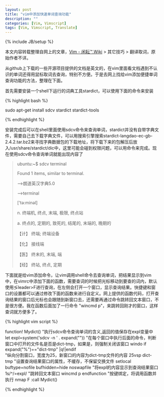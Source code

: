 ```yaml
---
layout: post
title: "vim中添加快速单词查询功能"
description: ""
categories: [Vim, Vimscript]
tags: [Vim, Vimscript, Translate]
---
```

{% include JB/setup %}

本文内容转载整理自网上的文章，[Vim - 闲耘™.Wiki](http://wiki.hotoo.me/Vim.html) > 其它技巧 > 翻译取词，原始作者不详。

从github上下载的一些开源项目提供的文档是英文的，在vim里面看文档遇到不认识的单词还得用鼠标取词去查询，特别不方便。于是去网上找给vim添加便捷单词查询功能的方法，整理在下面。

首先需要安装一个shell下运行的词典工具stardict，可以使用下面的命令来安装

{% highlight bash %}

sudo apt-get install sdcv stardict stardict-tools 

{% endhighlight %}

安装完成后可以在shell里面使用sdcv命令来查询单词，stardict并没有自带字典文件，需要自己去下载字典文件，可以用搜索引擎搜索stardict-langdao-ec-gb-2.4.2.tar.bz2来寻找字典数据包的下载地址，将下载下来的包解压后放入/usr/share/stardict/dic中，这里可能会碰到权限问题，可以用命令来完成。现在使用sdcv命令查询单词就能出现内容了

>ubuntu:~$ sdcv terminal
>
>Found 1 items, similar to terminal.
>
>-->朗道英汉字典5.0
>
>-->terminal
>
>\['tә:minәl\]
>
>n. 终端机, 终点, 末端, 极限, 终点站
>
>a. 终点的, 定期的, 致死的, 结尾的, 末端的, 晚期的
>
>【计】 终端; 终端设备
>
>【化】 接线端
>
>【医】 终末的, 末端, 端
>
>【经】 终站, 终点, 定期

下面就是给vim添加命令，让vim调用shell命令去查询单词，把结果显示到vim中，在vimrc中添加下面的函数，需要查词的时候把光标移动到要查的词内，默认使用&lg;leader&gt;F进行查询，在左侧会打开一个窗口，显示查询结果。快捷键和窗口的设置都可以通过修改下面的函数来进行自定义。网上提供的函数代码，打开查询结果的窗口后光标也会跟随到新窗口去，还需要再通过命令跳转回文本窗口，不是很方便。我在函数后面加了一行命令 "wincmd p"，来跳转回刚才的窗口，这样查词就方便多了。

{% highlight vim script %}

function! Mydict()
	"执行sdcv命令查询单词的含义,返回的值保存在expl变量中
	let expl=system('sdcv -n ' . expand("<cword>"))
	"在每个窗口中执行后面的命令，判断窗口中打开的文件名是否是dict-tmp，如果是，则强制关闭该窗口
	windo if expand("%")=="dict-tmp" |q!|endif	
	"纵向分割窗口，宽度为25，新窗口的内容为dict-tmp文件的内容
	25vsp dict-tmp
	"设置查询结果窗口的属性，不缓存，不保留交换文件
	setlocal buftype=nofile bufhidden=hide noswapfile
	"将expl的内容显示到查询结果窗口
	1s/^/\=expl/
	"跳转回文本窗口
	wincmd p
endfunction
"按键绑定，将调用函数并执行
nmap <leader>F :call Mydict()

{% endhighlight %}

